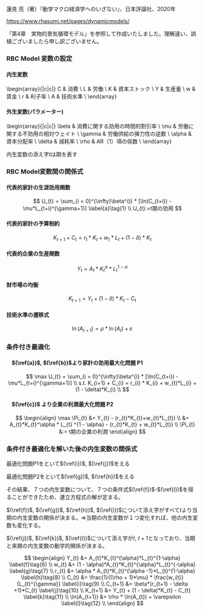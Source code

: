 蓮見 亮（著）『動学マクロ経済学へのいざない』、日本評論社、2020年

https://www.rhasumi.net/pages/dynamicmodels/

「第4章　実物的景気循環モデル」を参照して作成いたしました。理解違い、誤植ございましたら申し訳ございません。

### RBC Model 変数の設定
#### 内生変数
\begin{array}{|c|c|}
  C & 消費 \\
  L & 労働   \\
  K & 資本ストック \\
  Y & 生産量 \\
  w & 賃金 \\
  r & 利子率 \\
  A & 技術水準 \\
\end{array}

#### 外生変数(パラメーター)
\begin{array}{|c|c|}
  \beta & 消費に関する効用の時間的割引率 \\
  \mu & 労働に関する不効用の相対ウェイト \\
  \gamma & 労働供給の弾力性の逆数 \\
  \alpha & 資本分配率 \\
  \delta & 減耗率 \\
  \rho & AR（1）項の係数 \\
\end{array}

内生変数の添え字${t}$は期を表す


### RBC Model変数間の関係式
#### 代表的家計の生涯効用関数

$$
U_{t} = \sum_{i = 0}^{\infty}\beta^{i} * [\ln(C_{t+i}) - \mu*L_{t+i}^{\gamma+1}] \label{a}\tag{1} \\
U_{t}:=t期の効用
$$

#### 代表的家計の予算制約
$$
K_{t+1} + C_{t} = r_{t} * K_{t} + w_{t}*L_{t} + (1 - \delta)*K_{t} \label{b}\tag{2}
$$

#### 代表的企業の生産関数
$$
Y_{t} = A_{t} * K_{t}^{\alpha}*L_{t}^{1-\alpha} \label{c}\tag{3}
$$

#### 財市場の均衡
$$
K_{t+1} = Y_{t} + (1 - \delta)*K_{t} - C_{t}  \label{d}\tag{4}
$$

#### 技術水準の遷移式
$$
\ln(A_{t+1}) = \rho * \ln(A_{t}) + \varepsilon   \label{e}\tag{5}
$$

### 条件付き最適化

#### 　$(\ref{a})$, $(\ref{b})$より家計の効用最大化問題 P1
$$
        \max U_{t} = \sum_{i = 0}^{\infty}\beta^{i} * [\ln(C_{t+i}) - \mu*L_{t+i}^{\gamma+1}] \\
        s.t. K_{i+1} + C_{i} = r_{i} * K_{i} + w_{t}*L_{i} + (1 - \delta)*K_{i} \\
$$

#### 　$(\ref{c})$ より企業の利潤最大化問題 P2

$$
\begin{align}
\max \Pi_{t} &= Y_{t} - (r_{t}*K_{t}+w_{t}*L_{t}) \\
&= A_{t}*K_{t}^\alpha * L_{t} ^{1 - \alpha} - (r_{t}*K_{t} + w_{t}*L_{t}) \\
\Pi_{t} &:= t期の企業の利潤
\end{align}
$$

### 条件付き最適化を解いた後の内生変数の関係式


最適化問題P1をといて$(\ref{i})$, $(\ref{j})$をえる

最適化問題P2をといて$(\ref{g})$, $(\ref{h})$をえる

その結果、７つの内生変数について、７つの条件式$(\ref{f})$-$(\ref{l})$を得ることができたため、連立方程式の解が定まる。

$(\ref{f})$, $(\ref{g})$, $(\ref{h})$, $(\ref{i})$について添え字がすべて${t}$より当期の内生変数の関係が決まる。=>当期の内生変数が１つ変化すれば、他の内生変数も変化する。

$(\ref{j})$, $(\ref{k})$, $(\ref{l})$について添え字が${t}$, ${t+1}$となっており、当期と来期の内生変数の動学的関係が決まる。


$$
\begin{align}
Y_{t} &= A_{t}*K_{t}^{\alpha}*L_{t}^{1-\alpha} \label{f}\tag{6} \\
w_{t} &= (1 - \alpha)*A_{t}*K_{t}^{\alpha}*L_{t}^{-\alpha}  \label{g}\tag{7} \\
r_{t} &= \alpha * A_{t}*K_{t}^{\alpha -1}*L_{t}^{1-\alpha} \label{h}\tag{8} \\
C_{t} &= \frac{1}{(\rho + 1)*\mu} * \frac{w_{t}}{L_{t}^{\gamma}}  \label{i}\tag{9} \\
C_{t+1} &= \beta*(r_{t+1} - \delta +1)*C_{t} \label{j}\tag{10} \\
K_{t+1} &= Y_{t} + (1 - \delta)*K_{t} - C_{t} \label{k}\tag{11} \\
\ln(A_{t+1}) &= \rho * \ln(A_{t}) + \varepsilon   \label{l}\tag{12} \\
\end{align}
$$




```python

```
